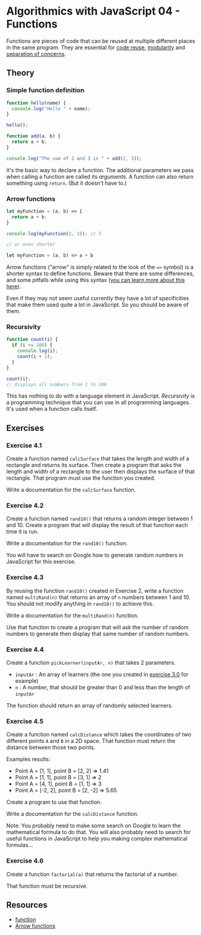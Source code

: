 
# Algorithmics with JavaScript 04 - Functions

Functions are pieces of code that can be reused at multiple different places in the same program. They are essential for [code reuse](https://en.wikipedia.org/wiki/Code_reuse), [modularity](https://en.wikipedia.org/wiki/Modularity) and [separation of concerns](https://en.wikipedia.org/wiki/Separation_of_concerns).

## Theory

### Simple function definition

```javascript
function hello(name) {
  console.log("Hello " + name);
}

hello();
```

```javascript
function add(a, b) {
  return a + b;
}

console.log("The sum of 2 and 3 is " + add(2, 3));
```

It's the basic way to declare a function. The additional parameters we pass when calling a function are called its *arguments*. A function can also return something using `return`. (But it doesn't have to.)

### Arrow functions

```javascript
let myFunction = (a, b) => {
  return a + b;
}

console.log(myFunction(2, 3)); // 5

// or even shorter

let myFunction = (a, b) => a + b
```

Arrow functions ("arrow" is simply related to the look of the `=>` symbol) is a shorter syntax to define functions. Beware that there are some differences, and some pitfalls while using this syntax ([you can learn more about this here](https://developer.mozilla.org/en-US/docs/Web/JavaScript/Reference/Functions/Arrow_functions)).

Even if they may not seem useful currently they have a lot of specificities that make them used quite a lot in JavaScript. So you should be aware of them.

### Recursivity

```javascript
function count(i) {
  if (i <= 100) {
    console.log(i);
    count(i + 1);
  }
}

count(i);
// displays all numbers from 1 to 100
```

This has nothing to do with a language element in JavaScript. *Recursivity* is a programming technique that you can use in all programming languages. It's used when a function calls itself.


## Exercises

### Exercise 4.1

Create a function named `calcSurface` that takes the length and width of a rectangle and returns its surface. Then create a program that asks the length and width of a rectangle to the user then displays the surface of that rectangle. That program must use the function you created.

Write a documentation for the `calcSurface` function.

### Exercise 4.2

Create a function named `rand10()` that returns a random integer between 1 and 10. Create a program that will display the result of that function each time it is run.

Write a documentation for the `rand10()` function.

You will have to search on Google how to generate random numbers in JavaScript for this exercise.

### Exercise 4.3

By reusing the function `rand10()` created in Exercise 2, write a function named `multiRand(n)` that returns an array of `n` numbers between 1 and 10. You should not modify anything in `rand10()` to achieve this.

Write a documentation for the `multiRand(n)` function.

Use that function to create a program that will ask the number of random numbers to generate then display that same number of random numbers.

### Exercise 4.4

Create a function `pickLearner(inputAr, n)` that takes 2 parameters. 
- `inputAr` : An array of learners (the one you created in [exercise 3.0](./03-arrays.md) for example)
- `n` : A number, that should be greater than 0 and less than the length of `inputAr`

The function should return an array of randomly selected learners.

### Exercise 4.5

Create a function named `calcDistance` which takes the coordinates of two different points `A` and `B` in a 2D space. That function must return the distance between those two points.

Examples results:

* Point A = [1, 1], point B = [2, 2] => 1.41
* Point A = [1, 1], point B = [3, 1] => 2
* Point A = [4, 1], point B = [1, 1] => 3
* Point A = [-2, 2], point B = [2, -2] => 5.65

Create a program to use that function.

Write a documentation for the `calcDistance` function.

Note: You probably need to make some search on Google to learn the mathematical formula to do that. You will also probably need to search for useful functions in JavaScript to help you making complex mathematical formulas...

### Exercise 4.6

Create a function `factorial(a)` that returns the factorial of a number.

That function must be recursive.

## Resources

* [function](https://developer.mozilla.org/en-US/docs/Web/JavaScript/Reference/Statements/function)
* [Arrow functions](https://developer.mozilla.org/en-US/docs/Web/JavaScript/Reference/Functions/Arrow_functions)
